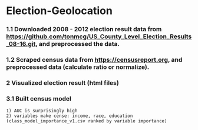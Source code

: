 # Election-Geolocation

### 1.1 Downloaded 2008 - 2012 election result data from https://github.com/tonmcg/US_County_Level_Election_Results_08-16.git, and preprocessed the data. 

### 1.2 Scraped census data from https://censusreport.org, and preprocessed data (calculate ratio or normalize). 

### 2 Visualized election result (html files)

### 3.1 Built census model
    1) AUC is surprisingly high
    2) variables make cense: income, race, education (class_model_importance_v1.csv ranked by variable importance)
